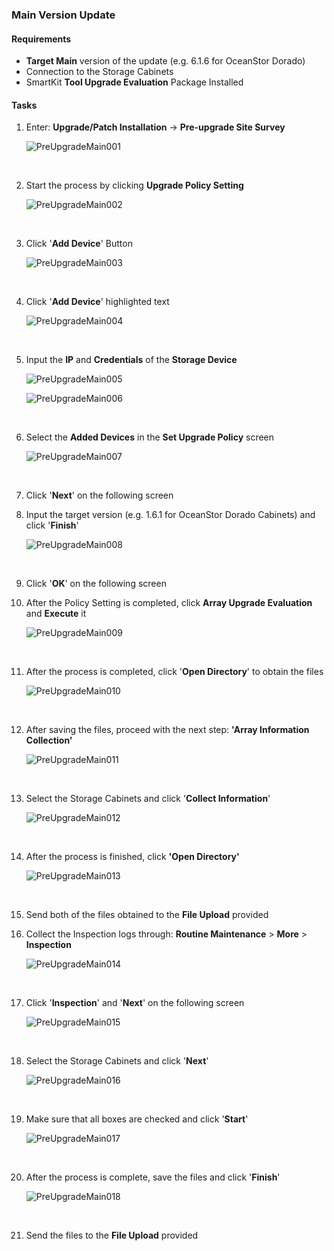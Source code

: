 ### **Main Version Update**

#### Requirements

- **Target Main** version of the update (e.g. 6.1.6 for OceanStor Dorado)
- Connection to the Storage Cabinets
- SmartKit **Tool Upgrade Evaluation** Package Installed

#### Tasks

1. Enter: **Upgrade/Patch Installation** → **Pre-upgrade Site Survey**

   ![PreUpgradeMain001](../../Images/PreUpgradeMain001.png)

   &nbsp;
2. Start the process by clicking **Upgrade Policy Setting**

   ![PreUpgradeMain002](../../Images/PreUpgradeMain002.png)

   &nbsp;
3. Click '**Add Device**' Button

   ![PreUpgradeMain003](../../Images/PreUpgradeMain003.png)

   &nbsp;
4. Click '**Add Device**' highlighted text

   ![PreUpgradeMain004](../../Images/PreUpgradeMain004.png)

   &nbsp;
5. Input the **IP** and **Credentials** of the **Storage Device**

   ![PreUpgradeMain005](../../Images/PreUpgradeMain005.png)

   ![PreUpgradeMain006](../../Images/PreUpgradeMain006.png)

   &nbsp;
6. Select the **Added Devices** in the **Set Upgrade Policy** screen

   ![PreUpgradeMain007](../../Images/PreUpgradeMain007.png)

   &nbsp;
7. Click '**Next**' on the following screen
8. Input the target version (e.g. 1.6.1 for OceanStor Dorado Cabinets) and click '**Finish**'

   ![PreUpgradeMain008](../../Images/PreUpgradeMain008.png)

   &nbsp;
9. Click '**OK**' on the following screen &nbsp;
12. After the Policy Setting is completed, click **Array Upgrade Evaluation** and **Execute** it

    ![PreUpgradeMain009](../../Images/PreUpgradeMain009.png)

    &nbsp;
13. After the process is completed, click '**Open Directory**' to obtain the files

    ![PreUpgradeMain010](../../Images/PreUpgradeMain010.png)

    &nbsp;
14. After saving the files, proceed with the next step: **'Array Information Collection'**

    ![PreUpgradeMain011](../../Images/PreUpgradeMain011.png)

    &nbsp;
15. Select the Storage Cabinets and click '**Collect Information**'

    ![PreUpgradeMain012](../../Images/PreUpgradeMain012.png)

    &nbsp;
16. After the process is finished, click **'Open Directory'**

    ![PreUpgradeMain013](../../Images/PreUpgradeMain013.png)

    &nbsp;
17. Send both of the files obtained to the **File Upload** provided
18. Collect the Inspection logs through: **Routine Maintenance** > **More** > **Inspection**

    ![PreUpgradeMain014](../../Images/PreUpgradeMain014.png)

    &nbsp;
19. Click '**Inspection**' and '**Next**' on the following screen

    ![PreUpgradeMain015](../../Images/PreUpgradeMain015.png)

    &nbsp;
20. Select the Storage Cabinets and click '**Next**'

    ![PreUpgradeMain016](../../Images/PreUpgradeMain016.png)

    &nbsp;
21. Make sure that all boxes are checked and click '**Start**'

    ![PreUpgradeMain017](../../Images/PreUpgradeMain017.png)

    &nbsp;
22. After the process is complete, save the files and click '**Finish**'

    ![PreUpgradeMain018](../../Images/PreUpgradeMain018.png)

    &nbsp;
23. Send the files to the **File Upload** provided
